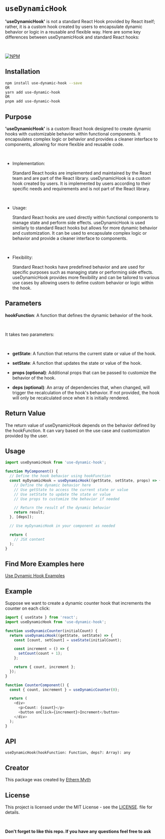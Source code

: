 # `useDynamicHook`

**'useDynamicHook'** is not a standard React Hook provided by React itself; rather, it is a custom hook created by users to encapsulate dynamic behavior or logic in a reusable and flexible way. Here are some key differences between useDynamicHook and standard React hooks:

<br/>

[![NPM](https://nodei.co/npm/use-dynamic-hook.png)](https://nodei.co/npm/use-dynamic-hook/)

## Installation

```bash
npm install use-dynamic-hook --save
OR
yarn add use-dynamic-hook
OR
pnpm add use-dynamic-hook
```

## Purpose

**'useDynamicHook'** is a custom React hook designed to create dynamic hooks with customizable behavior within functional components. It encapsulates complex logic or behavior and provides a cleaner interface to components, allowing for more flexible and reusable code.

<br/>

* Implementation:

    Standard React hooks are implemented and maintained by the React team and are part of the React library.
    useDynamicHook is a custom hook created by users. It is implemented by users according to their specific needs and requirements and is not part of the React library.

<br/>

* Usage:

    Standard React hooks are used directly within functional components to manage state and perform side effects.
    useDynamicHook is used similarly to standard React hooks but allows for more dynamic behavior and customization. It can be used to encapsulate complex logic or behavior and provide a cleaner interface to components.

<br/>

* Flexibility:

    Standard React hooks have predefined behavior and are used for specific purposes such as managing state or performing side effects.
    useDynamicHook provides more flexibility and can be tailored to various use cases by allowing users to define custom behavior or logic within the hook.

## Parameters

**hookFunction**: A function that defines the dynamic behavior of the hook.

<br/>

It takes two parameters:

<br/>

* **getState**: A function that returns the current state or value of the hook.

* **setState**: A function that updates the state or value of the hook.

* **props (optional)**: Additional props that can be passed to customize the behavior of the hook.

* **deps (optional)**: An array of dependencies that, when changed, will trigger the recalculation of the hook's behavior. If not provided, the hook will only be recalculated once when it is initially rendered.

## Return Value

The return value of useDynamicHook depends on the behavior defined by the hookFunction. It can vary based on the use case and customization provided by the user.

## Usage

```typescript
import useDynamicHook from 'use-dynamic-hook';

function MyComponent() {
  // Define the hook behavior using hookFunction
  const myDynamicHook = useDynamicHook((getState, setState, props) => {
    // Define the dynamic behavior here
    // Use getState to access the current state or value
    // Use setState to update the state or value
    // Use props to customize the behavior if needed

    // Return the result of the dynamic behavior
    return result;
  }, [deps]);

  // Use myDynamicHook in your component as needed

  return (
    // JSX content
  );
}

```

## Find More Examples here

[Use Dynamic Hook Examples](http://www.github.com/Ethern-Myth/use-dynamic-hook/examples)

## Example

Suppose we want to create a dynamic counter hook that increments the counter on each click:

```typescript
import { useState } from 'react';
import useDynamicHook from 'use-dynamic-hook';

function useDynamicCounter(initialCount) {
  return useDynamicHook((getState, setState) => {
    const [count, setCount] = useState(initialCount);

    const increment = () => {
      setCount(count + 1);
    };

    return { count, increment };
  });
}

function CounterComponent() {
  const { count, increment } = useDynamicCounter(0);

  return (
    <div>
      <p>Count: {count}</p>
      <button onClick={increment}>Increment</button>
    </div>
  );
}

```

## API

    useDynamicHook(hookFunction: Function, deps?: Array): any

## Creator

This package was created by [Ethern Myth](http://www.github.com/ethern-myth/tree/main/examples)

## License

This project is licensed under the MIT License - see the [LICENSE](http://www.opensource.org/licenses/mit-license). file for details.

<br/>

**Don't forget to like this repo. If you have any questions feel free to ask**
